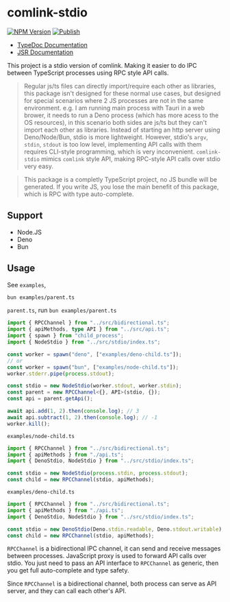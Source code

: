 # comlink-stdio

[![NPM Version](https://img.shields.io/npm/v/comlink-stdio)](https://www.npmjs.com/package/comlink-stdio)
[![Publish](https://github.com/HuakunShen/comlink-stdio/actions/workflows/jsr-publish.yml/badge.svg)](https://github.com/HuakunShen/comlink-stdio/actions/workflows/jsr-publish.yml)

- [TypeDoc Documentation](https://huakunshen.github.io/comlink-stdio/)
- [JSR Documentation](https://jsr.io/@hk/comlink-stdio/doc)

This project is a stdio version of comlink. Making it easier to do IPC between TypeScript processes using RPC style API calls.

> Regular js/ts files can directly import/require each other as libraries, this package isn't designed for these normal use cases, but designed for special scenarios where 2 JS processes are not in the same environment. 
> e.g. I am running main process with Tauri in a web brower, it needs to run a Deno process (which has more acess to the OS resources), in this scenario both sides are js/ts but they can't import each other as libraries. Instead of starting an http server using Deno/Node/Bun, stdio is more lightweight. 
> However, stdio's `argv`, `stdin`, `stdout` is too low level, implementing API calls with them requires CLI-style programming, which is very inconvenient.
> `comlink-stdio` mimics `comlink` style API, making RPC-style API calls over stdio very easy.

> This package is a completly TypeScript project, no JS bundle will be generated. If you write JS, you lose the main benefit of this package, which is RPC with type auto-complete.

## Support

- Node.JS
- Deno
- Bun

## Usage

See `examples`,

```bash
bun examples/parent.ts
```

`parent.ts`, run `bun examples/parent.ts`

```ts
import { RPCChannel } from "../src/bidirectional.ts";
import { apiMethods, type API } from "../src/api.ts";
import { spawn } from "child_process";
import { NodeStdio } from "../src/stdio/index.ts";

const worker = spawn("deno", ["examples/deno-child.ts"]);
// or
const worker = spawn("bun", ["examples/node-child.ts"]);
worker.stderr.pipe(process.stdout);

const stdio = new NodeStdio(worker.stdout, worker.stdin);
const parent = new RPCChannel<{}, API>(stdio, {});
const api = parent.getApi();

await api.add(1, 2).then(console.log); // 3
await api.subtract(1, 2).then(console.log); // -1
worker.kill();
```

`examples/node-child.ts`

```ts
import { RPCChannel } from "../src/bidirectional.ts";
import { apiMethods } from "./api.ts";
import { DenoStdio, NodeStdio } from "../src/stdio/index.ts";

const stdio = new NodeStdio(process.stdin, process.stdout);
const child = new RPCChannel(stdio, apiMethods);
```


`examples/deno-child.ts`

```ts
import { RPCChannel } from "../src/bidirectional.ts";
import { apiMethods } from "./api.ts";
import { DenoStdio, NodeStdio } from "../src/stdio/index.ts";

const stdio = new DenoStdio(Deno.stdin.readable, Deno.stdout.writable);
const child = new RPCChannel(stdio, apiMethods);
```


`RPCChannel` is a bidirectional IPC channel, it can send and receive messages between processes.
JavaScript proxy is used to forward API calls over stdio. You just need to pass an API interface to `RPCChannel` as generic, then you get full auto-complete and type safety.

Since `RPCChannel` is a bidirectional channel, both process can serve as API server, and they can call each other's API.
